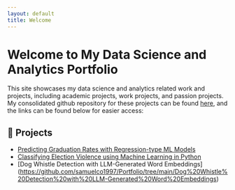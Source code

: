 ```yaml
---
layout: default
title: Welcome
---
```


# Welcome to My Data Science and Analytics Portfolio

This site showcases my data science and analytics related work and projects, including academic projects, work projects, and passion projects. My consolidated github repository for these projects can be found [here](https://github.com/samuelco1997/Portfolio), and the links can be found below for easier access:

## 🔬 Projects
- [Predicting Graduation Rates with Regression-type ML Models](https://github.com/samuelco1997/Portfolio/tree/main/Predicting%20Graduation%20Rates%20with%20Regression-type%20ML%20Models)
- [Classifying Election Violence using Machine Learning in Python](https://github.com/samuelco1997/Portfolio/tree/main/Classifying%20Election%20Violence%20using%20ML%20in%20Python)
- [Dog Whistle Detection with LLM-Generated Word Embeddings] (https://github.com/samuelco1997/Portfolio/tree/main/Dog%20Whistle%20Detection%20with%20LLM-Generated%20Word%20Embeddings)
  
